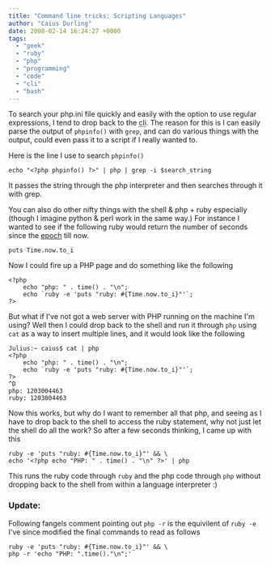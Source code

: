 ```yaml
---
title: "Command line tricks: Scripting Languages"
author: "Caius Durling"
date: 2008-02-14 16:24:27 +0000
tags:
  - "geek"
  - "ruby"
  - "php"
  - "programming"
  - "code"
  - "cli"
  - "bash"
---
```


To search your php.ini file quickly and easily with the option to use regular expressions, I tend to drop back to the <acronym title="command line interface">cli</acronym>.  The reason for this is I can easily parse the output of `phpinfo()` with `grep`, and can do various things with the output, could even pass it to a script if I really wanted to.

Here is the line I use to search `phpinfo()`

    echo "<?php phpinfo() ?>" | php | grep -i $search_string
    
It passes the string through the php interpreter and then searches through it with grep.

You can also do other nifty things with the shell & php + ruby especially (though I imagine python & perl work in the same way.) For instance I wanted to see if the following ruby would return the number of seconds since the [epoch][] till now.

    puts Time.now.to_i

Now I could fire up a PHP page and do something like the following

    <?php
        echo "php: " . time() . "\n";
        echo `ruby -e 'puts "ruby: #{Time.now.to_i}"'`;
    ?>

But what if I've not got a web server with PHP running on the machine I'm using? Well then I could drop back to the shell and run it through `php` using `cat` as a way to insert multiple lines, and it would look like the following

    Julius:~ caius$ cat | php
    <?php
        echo "php: " . time() . "\n";
        echo `ruby -e 'puts "ruby: #{Time.now.to_i}"'`;
    ?>
    ^D
    php: 1203004463
    ruby: 1203004463

Now this works, but why do I want to remember all that php, and seeing as I have to drop back to the shell to access the ruby statement, why not just let the shell do all the work? So after a few seconds thinking, I came up with this

    ruby -e 'puts "ruby: #{Time.now.to_i}"' && \
    echo '<?php echo "PHP: " . time() . "\n" ?>' | php

This runs the ruby code through `ruby` and the php code through `php` without dropping back to the shell from within a language interpreter :)

### Update:

Following fangels comment pointing out `php -r` is the equivilent of `ruby -e` I've since modified the final commands to read as follows

    ruby -e 'puts "ruby: #{Time.now.to_i}"' && \
    php -r 'echo "PHP: ".time()."\n";'


[epoch]: http:/en.wikipedia.org/wiki/Unix_Time
